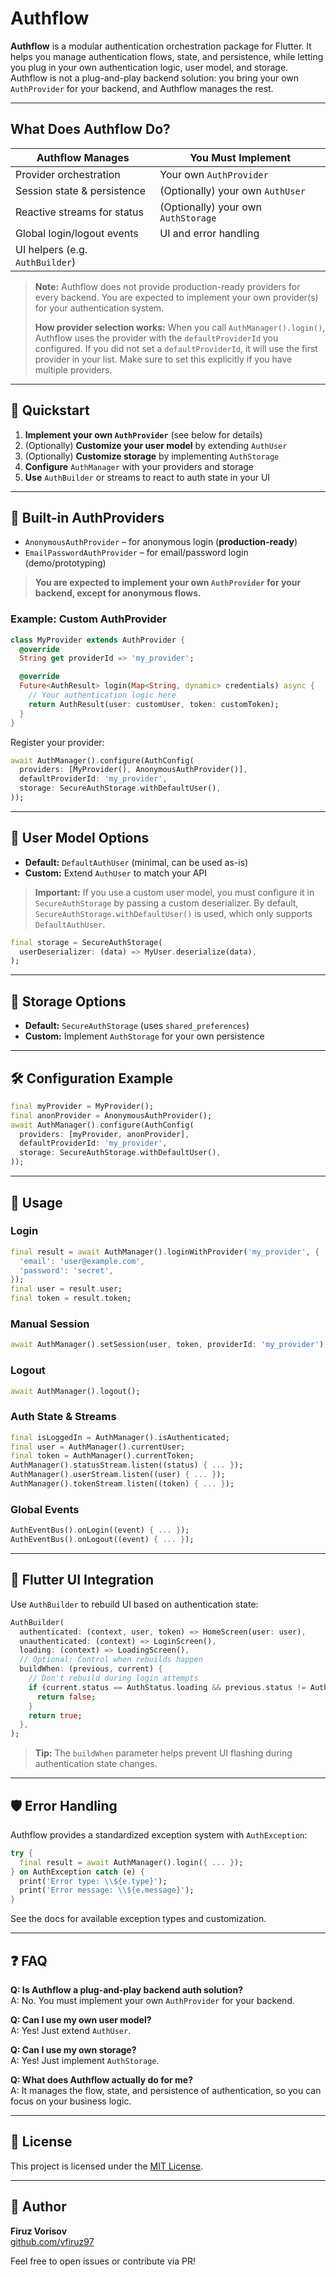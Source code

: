 # Authflow

**Authflow** is a modular authentication orchestration package for Flutter. It helps you manage authentication flows, state, and persistence, while letting you plug in your own authentication logic, user model, and storage. Authflow is not a plug-and-play backend solution: you bring your own `AuthProvider` for your backend, and Authflow manages the rest.

---

## What Does Authflow Do?

| Authflow Manages                | You Must Implement                  |
| ------------------------------- | ----------------------------------- |
| Provider orchestration          | Your own `AuthProvider`             |
| Session state & persistence     | (Optionally) your own `AuthUser`    |
| Reactive streams for status     | (Optionally) your own `AuthStorage` |
| Global login/logout events      | UI and error handling               |
| UI helpers (e.g. `AuthBuilder`) |                                     |

> **Note:** Authflow does not provide production-ready providers for every backend. You are expected to implement your own provider(s) for your authentication system.
>
> **How provider selection works:** When you call `AuthManager().login()`, Authflow uses the provider with the `defaultProviderId` you configured. If you did not set a `defaultProviderId`, it will use the first provider in your list. Make sure to set this explicitly if you have multiple providers.

---

## 🚀 Quickstart

1. **Implement your own `AuthProvider`** (see below for details)
2. (Optionally) **Customize your user model** by extending `AuthUser`
3. (Optionally) **Customize storage** by implementing `AuthStorage`
4. **Configure** `AuthManager` with your providers and storage
5. **Use** `AuthBuilder` or streams to react to auth state in your UI

---

## 🔌 Built-in AuthProviders

- `AnonymousAuthProvider` – for anonymous login (**production-ready**)
- `EmailPasswordAuthProvider` – for email/password login (demo/prototyping)

> **You are expected to implement your own `AuthProvider` for your backend, except for anonymous flows.**

### Example: Custom AuthProvider

```dart
class MyProvider extends AuthProvider {
  @override
  String get providerId => 'my_provider';

  @override
  Future<AuthResult> login(Map<String, dynamic> credentials) async {
    // Your authentication logic here
    return AuthResult(user: customUser, token: customToken);
  }
}
```

Register your provider:

```dart
await AuthManager().configure(AuthConfig(
  providers: [MyProvider(), AnonymousAuthProvider()],
  defaultProviderId: 'my_provider',
  storage: SecureAuthStorage.withDefaultUser(),
));
```

---

## 👤 User Model Options

- **Default:** `DefaultAuthUser` (minimal, can be used as-is)
- **Custom:** Extend `AuthUser` to match your API

> **Important:** If you use a custom user model, you must configure it in `SecureAuthStorage` by passing a custom deserializer. By default, `SecureAuthStorage.withDefaultUser()` is used, which only supports `DefaultAuthUser`.

```dart
final storage = SecureAuthStorage(
  userDeserializer: (data) => MyUser.deserialize(data),
);
```

---

## 💾 Storage Options

- **Default:** `SecureAuthStorage` (uses `shared_preferences`)
- **Custom:** Implement `AuthStorage` for your own persistence

---

## 🛠️ Configuration Example

```dart
final myProvider = MyProvider();
final anonProvider = AnonymousAuthProvider();
await AuthManager().configure(AuthConfig(
  providers: [myProvider, anonProvider],
  defaultProviderId: 'my_provider',
  storage: SecureAuthStorage.withDefaultUser(),
));
```

---

## 🔄 Usage

### Login

```dart
final result = await AuthManager().loginWithProvider('my_provider', {
  'email': 'user@example.com',
  'password': 'secret',
});
final user = result.user;
final token = result.token;
```

### Manual Session

```dart
await AuthManager().setSession(user, token, providerId: 'my_provider');
```

### Logout

```dart
await AuthManager().logout();
```

### Auth State & Streams

```dart
final isLoggedIn = AuthManager().isAuthenticated;
final user = AuthManager().currentUser;
final token = AuthManager().currentToken;
AuthManager().statusStream.listen((status) { ... });
AuthManager().userStream.listen((user) { ... });
AuthManager().tokenStream.listen((token) { ... });
```

### Global Events

```dart
AuthEventBus().onLogin((event) { ... });
AuthEventBus().onLogout((event) { ... });
```

---

## 🧩 Flutter UI Integration

Use `AuthBuilder` to rebuild UI based on authentication state:

```dart
AuthBuilder(
  authenticated: (context, user, token) => HomeScreen(user: user),
  unauthenticated: (context) => LoginScreen(),
  loading: (context) => LoadingScreen(),
  // Optional: Control when rebuilds happen
  buildWhen: (previous, current) {
    // Don't rebuild during login attempts
    if (current.status == AuthStatus.loading && previous.status != AuthStatus.loading) {
      return false;
    }
    return true;
  },
);
```

> **Tip:** The `buildWhen` parameter helps prevent UI flashing during authentication state changes.

---

## 🛡️ Error Handling

Authflow provides a standardized exception system with `AuthException`:

```dart
try {
  final result = await AuthManager().login({ ... });
} on AuthException catch (e) {
  print('Error type: \\${e.type}');
  print('Error message: \\${e.message}');
}
```

See the docs for available exception types and customization.

---

## ❓ FAQ

**Q: Is Authflow a plug-and-play backend auth solution?**  
A: No. You must implement your own `AuthProvider` for your backend.

**Q: Can I use my own user model?**  
A: Yes! Just extend `AuthUser`.

**Q: Can I use my own storage?**  
A: Yes! Just implement `AuthStorage`.

**Q: What does Authflow actually do for me?**  
A: It manages the flow, state, and persistence of authentication, so you can focus on your business logic.

---

## 📄 License

This project is licensed under the [MIT License](LICENSE).

---

## 👤 Author

**Firuz Vorisov**  
[github.com/vfiruz97](https://github.com/vfiruz97)

Feel free to open issues or contribute via PR!
